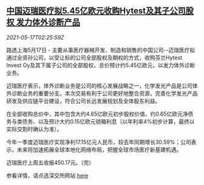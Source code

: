 <!--1621218662000-->
[中国迈瑞医疗拟5.45亿欧元收购Hytest及其子公司股权 发力体外诊断产品](https://cn.reuters.com/article/mindray-finland-hytest-0517-idCNKCS2CY058)
------

<div><i>2021-05-17T02:25:59Z</i></div><p>路透上海5月17日 - 主要从事医疗器械开发、制造和销售的中国公司--迈瑞医疗拟通过全资孙公司，以受让标的公司全部股权及期权的方式，收购芬兰Hytest Invest Oy及其下属子公司的全部股权，总价预计约5.45亿欧元，以发力体外诊断业务。</p><p>迈瑞医疗表示，体外诊断业务是公司的核心发展战略之一，化学发光产品是公司体外诊断业务的重要分支。本次交易有利于公司更好地整合资源，完善化学发光产品研发及供应链平台建设，符合公司长远发展规划及全体股东利益。</p><p>在全部收购总价中，其中包含大约4.65亿欧元初步股权价值、约0.65亿欧元净债务与类债务、以及预计大约0.15亿欧元锁箱利息（以年利率4%初步计算，最终以实际交割时确认为准）。</p><p>今年一季度迈瑞医疗实现净利17.15亿元人民币，较去年同期增长30.59%；公司表示，未来将加速拓展全球本地化网络布局，把握全球市场医疗新基建机遇。</p><p>迈瑞医疗上周五收报450.17元。（完）</p><p>参看详情，请点选深交所网站 <a href="http://www.szse.cn/disclosure/listed/bulletinDetail/index.html?cf68011c-3504-40ad-9150-70f0161acc80">here</a></p>
